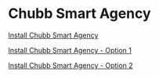 # Chubb Smart Agency 


[Install Chubb Smart Agency](itms-services:////?action=download-manifest&amp;url=https://gitlab.com/ntoannhan/sa-public/-/raw/master/ExportOptions.plist)


[Install Chubb Smart Agency - Option 1](itms-services:////?action=download-manifest&amp;url=https://gitlab.com/ntoannhan/sa-public/-/raw/master/ExportOptions_option1.plist)

[Install Chubb Smart Agency - Option 2](itms-services:////?action=download-manifest&amp;url=https://gitlab.com/ntoannhan/sa-public/-/raw/master/ExportOptions_option2.plist)